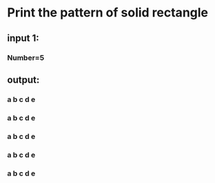# Print the pattern of solid rectangle 

## input 1:
### Number=5

## output:

### a b c d e
### a b c d e
### a b c d e
### a b c d e
### a b c d e
